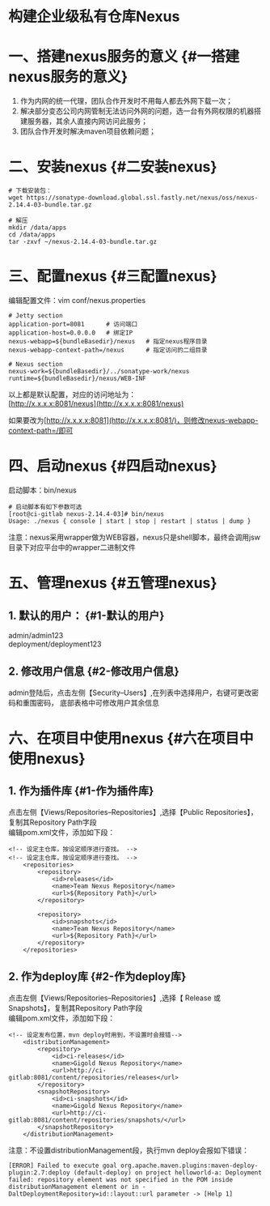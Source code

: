 # 构建企业级私有仓库Nexus

# 一、搭建nexus服务的意义 {#一搭建nexus服务的意义}

1. 作为内网的统一代理，团队合作开发时不用每人都去外网下载一次；
2. 解决部分变态公司内网管制无法访问外网的问题，选一台有外网权限的机器搭建服务器，其余人直接内网访问此服务；
3. 团队合作开发时解决maven项目依赖问题；

# 二、安装nexus {#二安装nexus}

```
# 下载安装包：
wget https://sonatype-download.global.ssl.fastly.net/nexus/oss/nexus-2.14.4-03-bundle.tar.gz

# 解压
mkdir /data/apps
cd /data/apps
tar -zxvf ~/nexus-2.14.4-03-bundle.tar.gz

```

# 三、配置nexus {#三配置nexus}

编辑配置文件：vim conf/nexus.properties

```
# Jetty section
application-port=8081      # 访问端口
application-host=0.0.0.0   # 绑定IP
nexus-webapp=${bundleBasedir}/nexus   # 指定nexus程序目录
nexus-webapp-context-path=/nexus      # 指定访问的二组目录

# Nexus section
nexus-work=${bundleBasedir}/../sonatype-work/nexus
runtime=${bundleBasedir}/nexus/WEB-INF

```

以上都是默认配置，对应的访问地址为：  
[http://x.x.x.x:8081/nexus](http://x.x.x.x:8081/nexus)

如果要改为[http://x.x.x.x:8081](http://x.x.x.x:8081/)，则修改nexus-webapp-context-path=/即可

# 四、启动nexus {#四启动nexus}

启动脚本：bin/nexus

```
# 启动脚本有如下参数可选
[root@ci-gitlab nexus-2.14.4-03]# bin/nexus
Usage: ./nexus { console | start | stop | restart | status | dump }
```

注意：nexus采用wrapper做为WEB容器，nexus只是shell脚本，最终会调用jsw目录下对应平台中的wrapper二进制文件

# 五、管理nexus {#五管理nexus}

## 1. 默认的用户： {#1-默认的用户}

admin/admin123  
deployment/deployment123

## 2. 修改用户信息 {#2-修改用户信息}

admin登陆后，点击左侧【Security–Users】,在列表中选择用户，右键可更改密码和重围密码， 底部表格中可修改用户其余信息

# 六、在项目中使用nexus {#六在项目中使用nexus}

## 1. 作为插件库 {#1-作为插件库}

点击左侧【Views/Repositories–Repositories】,选择【Public Repositories】，复制其Repository Path字段  
编辑pom.xml文件，添加如下段：

```
<!-- 设定主仓库，按设定顺序进行查找。 -->
<!-- 设定主仓库，按设定顺序进行查找。 -->
    <repositories>
        <repository>
            <id>releases</id>
            <name>Team Nexus Repository</name>
            <url>${Repository Path}</url>
        </repository>

        <repository>
            <id>snapshots</id>
            <name>Team Nexus Repository</name>
            <url>${Repository Path}</url>
        </repository>
    </repositories>
```

## 2. 作为deploy库 {#2-作为deploy库}

点击左侧【Views/Repositories–Repositories】,选择【 Release 或 Snapshots】，复制其Repository Path字段  
编辑pom.xml文件，添加如下段：

```
<!-- 设定发布位置，mvn deploy时用到，不设置时会报错-->
    <distributionManagement>
        <repository>
            <id>ci-releases</id>
            <name>Gigold Nexus Repository</name>
            <url>http://ci-gitlab:8081/content/repositories/releases</url>
        </repository>
        <snapshotRepository>
            <id>ci-snapshots</id>
            <name>Gigold Nexus Repository</name>
            <url>http://ci-gitlab:8081/content/repositories/snapshots/</url>
        </snapshotRepository>
    </distributionManagement>

```

注意：不设置distributionManagement段，执行mvn deploy会报如下错误：

```
[ERROR] Failed to execute goal org.apache.maven.plugins:maven-deploy-plugin:2.7:deploy (default-deploy) on project helloworld-a: Deployment failed: repository element was not specified in the POM inside distributionManagement element or in -DaltDeploymentRepository=id::layout::url parameter -> [Help 1]

```



